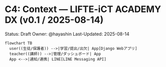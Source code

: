 # C4: Context — LIFTE-iCT ACADEMY DX (v0.1 / 2025-08-14)

Status: Draft
Owner: @hayashin
Last-Updated: 2025-08-14

```mermaid
flowchart TB
  user((生徒/保護者)) -->|学習/提出/出欠| App[Django Webアプリ]
  teacher((講師)) -->|管理/ダッシュボード| App
  App <-->|通知/連携| LINE[LINE Messaging API]
```
